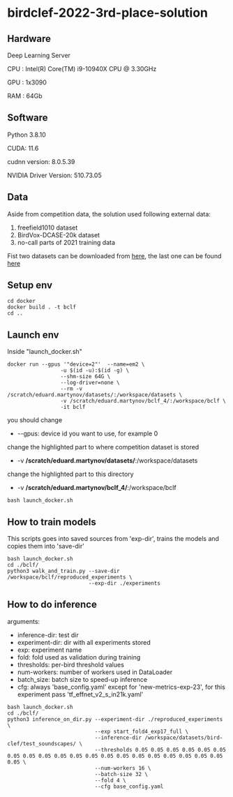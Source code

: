 # birdclef-2022-3rd-place-solution

## Hardware
Deep Learning Server

CPU : Intel(R) Core(TM) i9-10940X CPU @ 3.30GHz 

GPU : 1x3090

RAM : 64Gb

## Software
Python 3.8.10

CUDA: 11.6

cudnn version: 8.0.5.39

NVIDIA Driver Version: 510.73.05


## Data
Aside from competition data, the solution used following external data:
1) freefield1010 dataset
2) BirdVox-DCASE-20k dataset
3) no-call parts of 2021 training data

Fist two datasets can be downloaded from [here](https://dcase.community/challenge2018/task-bird-audio-detection), the last one can be found [here](https://www.kaggle.com/datasets/christofhenkel/birdclef2021-background-noise)

## Setup env
```
cd docker
docker build . -t bclf
cd ..
```

## Launch env
Inside "launch_docker.sh"
```
docker run --gpus '"device=2"'  --name=em2 \
				 -u $(id -u):$(id -g) \
				 --shm-size 64G \
				 --log-driver=none \
				 --rm -v /scratch/eduard.martynov/datasets/:/workspace/datasets \
				 -v /scratch/eduard.martynov/bclf_4/:/workspace/bclf \
				 -it bclf
```
you should change

* --gpus: device id you want to use, for example 0

 change the highlighted part to where competition dataset is stored
* -v **/scratch/eduard.martynov/datasets/**:/workspace/datasets

change the highlighted part to this directory
* -v **/scratch/eduard.martynov/bclf_4/**:/workspace/bclf 

```
bash launch_docker.sh
```
## How to train models
This scripts goes into saved sources from 'exp-dir', trains the models and copies them into 'save-dir'
```
bash launch_docker.sh
cd ./bclf/
python3 walk_and_train.py --save-dir /workspace/bclf/reproduced_experiments \
                          --exp-dir ./experiments
```

## How to do inference
arguments:
* inference-dir: test dir
* experiment-dir: dir with all experiments stored
* exp:  experiment name
* fold:  fold used as validation during training
* thresholds:  per-bird threshold values
* num-workers: number of workers used in DataLoader
* batch_size:  batch size to speed-up inference
* cfg:  always 'base_config.yaml' except for 'new-metrics-exp-23', for this experiment pass 'tf_effnet_v2_s_in21k.yaml'
```
bash launch_docker.sh
cd ./bclf/
python3 inference_on_dir.py --experiment-dir ./reproduced_experiments \
                            --exp start_fold4_exp17_full \
                            --inference-dir /workspace/datasets/bird-clef/test_soundscapes/ \
                            --thresholds 0.05 0.05 0.05 0.05 0.05 0.05 0.05 0.05 0.05 0.05 0.05 0.05 0.05 0.05 0.05 0.05 0.05 0.05 0.05 0.05 0.05 \
                            --num-workers 16 \
                            --batch-size 32 \
                            --fold 4 \
                            --cfg base_config.yaml                            
```

